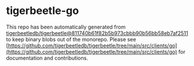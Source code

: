 # tigerbeetle-go
This repo has been automatically generated from [tigerbeetledb/tigerbeetle@811740b61f82b5b973cbbb90b56bb58eb7af2511](https://github.com/tigerbeetledb/tigerbeetle/commit/811740b61f82b5b973cbbb90b56bb58eb7af2511) to keep binary blobs out of the monorepo. Please see [https://github.com/tigerbeetledb/tigerbeetle/tree/main/src/clients/go](https://github.com/tigerbeetledb/tigerbeetle/tree/main/src/clients/go) for documentation and contributions.
